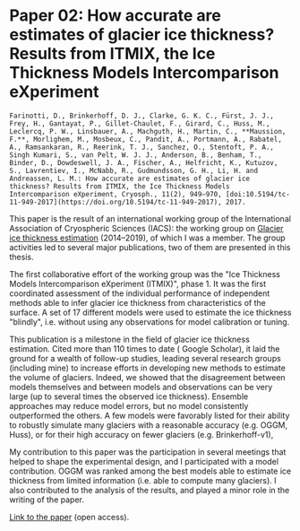 # Paper 02: How accurate are estimates of glacier ice thickness? Results from ITMIX, the Ice Thickness Models Intercomparison eXperiment

```{admonition} Citation
Farinotti, D., Brinkerhoff, D. J., Clarke, G. K. C., Fürst, J. J., Frey, H., Gantayat, P., Gillet-Chaulet, F., Girard, C., Huss, M., Leclercq, P. W., Linsbauer, A., Machguth, H., Martin, C., **Maussion, F.**, Morlighem, M., Mosbeux, C., Pandit, A., Portmann, A., Rabatel, A., Ramsankaran, R., Reerink, T. J., Sanchez, O., Stentoft, P. A., Singh Kumari, S., van Pelt, W. J. J., Anderson, B., Benham, T., Binder, D., Dowdeswell, J. A., Fischer, A., Helfricht, K., Kutuzov, S., Lavrentiev, I., McNabb, R., Gudmundsson, G. H., Li, H. and Andreassen, L. M.: How accurate are estimates of glacier ice thickness? Results from ITMIX, the Ice Thickness Models Intercomparison eXperiment, Cryosph., 11(2), 949–970, [doi:10.5194/tc-11-949-2017](https://doi.org/10.5194/tc-11-949-2017), 2017.
```

This paper is the result of an international working group of the International Association of
Cryospheric Sciences (IACS): the working group on [Glacier ice thickness estimation](https://cryosphericsciences.org/activities/ice-thickness)  (2014–2019),
of which I was a member. The group activities led to several major publications, two of them are presented in
this thesis.

The first collaborative effort of the working group was the "Ice Thickness Models Intercomparison eXperiment (ITMIX)",
phase 1. It was the first coordinated assessment of the individual performance of independent methods able to infer
glacier ice thickness from characteristics of the surface. A set of 17 different models were used to estimate the ice
thickness "blindly", i.e. without using any observations for model calibration or tuning.

This publication is a milestone in the field of glacier ice thickness estimation. Cited more than 110 times to date (
Google Scholar), it laid the ground for a wealth of follow-up studies, leading several research groups (including mine)
to increase efforts in developing new methods to estimate the volume of glaciers. Indeed, we showed that the
disagreement between models themselves and between models and observations can be very large (up to several times the
observed ice thickness). Ensemble approaches may reduce model errors, but no model consistently outperformed the others.
A few models were favorably listed for their ability to robustly simulate many glaciers with a reasonable accuracy (e.g.
OGGM, Huss), or for their high accuracy on fewer glaciers (e.g. Brinkerhoff-v1),

My contribution to this paper was the participation in several meetings that helped to shape the experimental design,
and I participated with a model contribution. OGGM was ranked among the best models able to estimate ice thickness from
limited information (i.e. able to compute many glaciers). I also contributed to the analysis of the
results, and played a minor role in the writing of the paper.

[Link to the paper](https://doi.org/10.5194/tc-11-949-2017) (open access).

